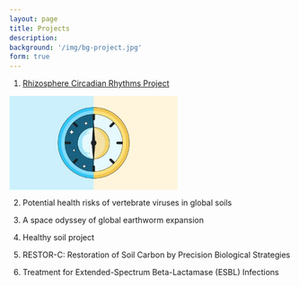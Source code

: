 ```yaml
---
layout: page
title: Projects
description: 
background: '/img/bg-project.jpg'
form: true
---
```



1. [Rhizosphere Circadian Rhythms Project](/project/circadian.md)
<img src="project/clock.jpg" width="300" align="middle">

2. Potential health risks of vertebrate viruses in global soils

3. A space odyssey of global earthworm expansion

4. Healthy soil project

5. RESTOR-C: Restoration of Soil Carbon by Precision Biological Strategies

6. Treatment for Extended-Spectrum Beta-Lactamase (ESBL) Infections 
